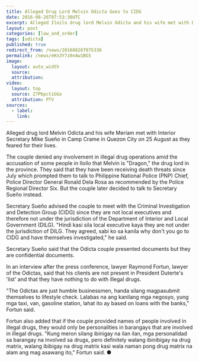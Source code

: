```yaml
---
title: Alleged Drug Lord Melvin Odicta Goes to CIDG
date: 2016-08-26T07:53:30UTC
excerpt: Alleged Iloilo drug lord Melvin Odicta and his wife met with DILG Secretary Mike Sueño in Camp Crame in Quezon City on 25 August but were advised by the Secretary to go to the CIDG instead for investigation.
layout: post
categories: [law_and_order]
tags: [odicta]
published: true
redirect_from: /news/20160826T075330
permalink: /news/eKn3Y7z0nAw1BG5
image:
  layout: auto_width
  source: 
  attribution: 
video:
  layout: top
  source: Z7PbpctiGGo
  attribution: PTV
sources:
  - label:
    link:
---
```


Alleged drug lord Melvin Odicta and his wife Meriam met with Interior Secretary Mike Sueño in Camp Crame in Quezon City on 25 August as they feared for their lives.

The couple denied any involvement in illegal drug operations amid the accusation of some people in Iloilo that Melvin is "Dragon," the drug lord in the province.
They said that they have been receiving death threats since July which prompted them to talk to Philippine National Police (PNP) Chief, Police Director General Ronald Dela Rosa as recommended by the Police Regional Director Six. But the couple later decided to talk to Secretary Sueño instead.

Secretary Sueño advised the couple to meet with the Criminal Investigation and Detection Group (CIDG) since they are not local executives and therefore not under the jurisdiction of the Department of Interior and Local Government (DILG). "Hindi kasi sila local executive kaya they are not under the jurisdiction of DILG. They agreed, sabi ko sa kanila why don't you go to CIDG and have themselves investigated," he said.

Secretary Sueño said that the Odicta couple presented documents but they are confidential documents.

In an interview after the press conference, lawyer Raymond Fortun, lawyer of the Odictas, said that his clients are not present in President Duterte's 'list' and that they have nothing to do with illegal drugs.

"The Odictas are just humble businessmen, handa silang magpasubmit themselves to lifestyle check. Lalabas na ang kanilang mga negosyo, yung mga taxi, van, gasoline station, lahat ito ay based on loans with the banks," Fortun said.

Fortun also added that if the couple provided names of people involved in illegal drugs, they would only be personalities in barangays that are involved in illegal drugs. "Kung meron silang ibinigay na ilan ilan, mga personalidad sa barangay na involved sa drugs, pero definitely walang ibinibigay na drug matrix, walang ibibigay na drug matrix kasi wala naman pong drug matrix na alam ang mag asawang ito," Fortun said.
&#x25cf;


